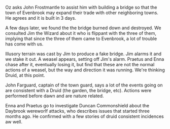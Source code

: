 Oz asks John Frostmantle to assist him with building a bridge so that the town of Evenbrook may expand their trade with other neighboring towns. He agrees and it is built in 3 days.

A few days later, we found the the bridge burned down and destroyed. We consulted Jim the Wizard about it who is flippant with the three of them, implying that since the three of them came to Evenbrook, a lot of trouble has come with us. 

Illusory terrain was cast by Jim to produce a fake bridge. Jim alarms it and we stake it out. A weasel appears, setting off Jim's alarm. Praetus and Enna chase after it, eventually losing it, but find that these are not the normal actions of a weasel, but the way and direction it was running. We're thinking Druid, at this point.

John Farguard, captain of the town guard, says a lot of the events going on are consistent with a Druid (the garden, the bridge, etc). Actions were performed before dawn and are nature related. 

Enna and Praetus go to investigate Duncan Commonshield about the Daybrook wereworlf attacks, who describes issues that started three months ago. He confirmed with a few stories of druid consistent incidences aw well.